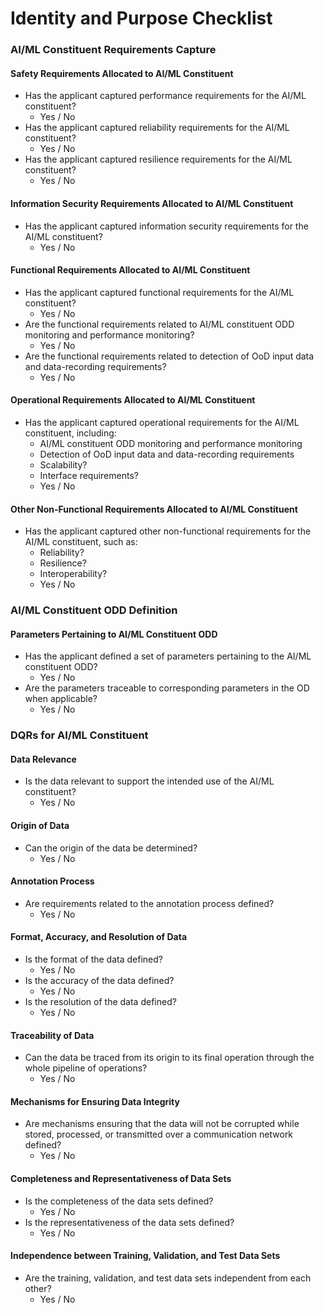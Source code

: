 **Identity and Purpose Checklist**
=============================

### AI/ML Constituent Requirements Capture

#### Safety Requirements Allocated to AI/ML Constituent

* Has the applicant captured performance requirements for the AI/ML constituent?
	+ Yes / No
* Has the applicant captured reliability requirements for the AI/ML constituent?
	+ Yes / No
* Has the applicant captured resilience requirements for the AI/ML constituent?
	+ Yes / No

#### Information Security Requirements Allocated to AI/ML Constituent

* Has the applicant captured information security requirements for the AI/ML constituent?
	+ Yes / No

#### Functional Requirements Allocated to AI/ML Constituent

* Has the applicant captured functional requirements for the AI/ML constituent?
	+ Yes / No
* Are the functional requirements related to AI/ML constituent ODD monitoring and performance monitoring?
	+ Yes / No
* Are the functional requirements related to detection of OoD input data and data-recording requirements?
	+ Yes / No

#### Operational Requirements Allocated to AI/ML Constituent

* Has the applicant captured operational requirements for the AI/ML constituent, including:
	+ AI/ML constituent ODD monitoring and performance monitoring
	+ Detection of OoD input data and data-recording requirements
	+ Scalability?
	+ Interface requirements?
	+ Yes / No

#### Other Non-Functional Requirements Allocated to AI/ML Constituent

* Has the applicant captured other non-functional requirements for the AI/ML constituent, such as:
	+ Reliability?
	+ Resilience?
	+ Interoperability?
	+ Yes / No

### AI/ML Constituent ODD Definition

#### Parameters Pertaining to AI/ML Constituent ODD

* Has the applicant defined a set of parameters pertaining to the AI/ML constituent ODD?
	+ Yes / No
* Are the parameters traceable to corresponding parameters in the OD when applicable?
	+ Yes / No

### DQRs for AI/ML Constituent

#### Data Relevance

* Is the data relevant to support the intended use of the AI/ML constituent?
	+ Yes / No

#### Origin of Data

* Can the origin of the data be determined?
	+ Yes / No

#### Annotation Process

* Are requirements related to the annotation process defined?
	+ Yes / No

#### Format, Accuracy, and Resolution of Data

* Is the format of the data defined?
	+ Yes / No
* Is the accuracy of the data defined?
	+ Yes / No
* Is the resolution of the data defined?
	+ Yes / No

#### Traceability of Data

* Can the data be traced from its origin to its final operation through the whole pipeline of operations?
	+ Yes / No

#### Mechanisms for Ensuring Data Integrity

* Are mechanisms ensuring that the data will not be corrupted while stored, processed, or transmitted over a communication network defined?
	+ Yes / No

#### Completeness and Representativeness of Data Sets

* Is the completeness of the data sets defined?
	+ Yes / No
* Is the representativeness of the data sets defined?
	+ Yes / No

#### Independence between Training, Validation, and Test Data Sets

* Are the training, validation, and test data sets independent from each other?
	+ Yes / No